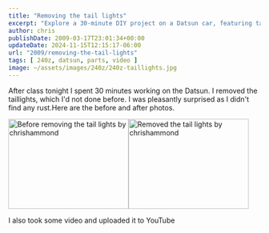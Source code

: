 ```yaml
---
title: "Removing the tail lights"
excerpt: "Explore a 30-minute DIY project on a Datsun car, featuring taillights removal process with before & after pictures and a video tutorial."
author: chris
publishDate: 2009-03-17T23:01:34+00:00
updateDate: 2024-11-15T12:15:17-06:00
url: "2009/removing-the-tail-lights"
tags: [ 240z, datsun, parts, video ]
image: ~/assets/images/240z/240z-taillights.jpg
---
```


After class tonight I spent 30 minutes working on the Datsun. I removed the taillights, which I'd not done before. I was pleasantly surprised as I didn't find any rust.Here are the before and after photos.

<a title="Before removing the tail lights by chrishammond" href="https://www.flickr.com/photos/chammond/3364566424/"><img class="pc_img" height="180" alt="Before removing the tail lights by chrishammond" width="240" src="https://farm4.static.flickr.com/3428/3364566424_4f0559a3e9_m.jpg" /></a><a title="Removed the tail lights by chrishammond" href="https://www.flickr.com/photos/chammond/3363746503/"><img class="pc_img" height="180" alt="Removed the tail lights by chrishammond" width="240" src="https://farm4.static.flickr.com/3471/3363746503_f45346021f_m.jpg" /></a>

I also took some video and uploaded it to YouTube

